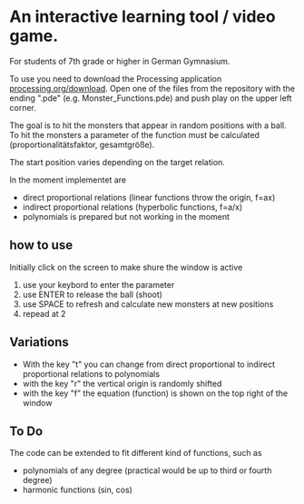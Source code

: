 

# An interactive learning tool / video game. 

For students of 7th grade or higher in German Gymnasium.  

To use you need to download the Processing application [processing.org/download](https://processing.org/download).
Open one of the files from the repository  with the ending ".pde" (e.g. Monster_Functions.pde) and push play on the upper left corner.  

The goal is to hit the monsters that appear in random positions with a ball. 
To hit the monsters a parameter of the function must be calculated (proportionalitätsfaktor, gesamtgröße).

The start position varies depending on the target relation. 

In the moment implementet are 

- direct proportional relations (linear functions throw the origin, f=ax)
- indirect proportional relations (hyperbolic functions, f=a/x)
- polynomials is prepared but not working in the moment


## how to use

Initially click on the screen to make shure the window is active

1. use your keybord to enter the parameter 
2. use ENTER to release the ball (shoot)
3. use SPACE to refresh and calculate new monsters at new positions
4. repead at 2

## Variations

- With the key "t" you can change from direct proportional to indirect proportional relations to polynomials
- with the key "r" the vertical origin is randomly shifted
- with the key "f" the equation (function) is shown on the top right of the window


## To Do

The code can be extended to fit different kind of functions, such as

- polynomials of any degree (practical would be up to third or fourth degree)
- harmonic functions (sin, cos)

